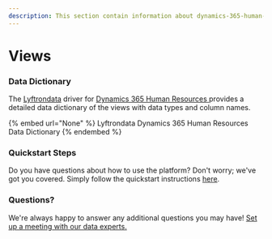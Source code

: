 ```yaml
---
description: This section contain information about dynamics-365-human-resources connector views information
---
```


# Views

### Data Dictionary

The [Lyftrondata](https://www.lyftrondata.com/) driver for [Dynamics 365 Human Resources](None/)[ ](https://www.lyftrondata.com/integration/dynamics-365-human-resources/)provides a detailed data dictionary of the views with data types and column names.

{% embed url="None" %}
Lyftrondata Dynamics 365 Human Resources Data Dictionary
{% endembed %}

### Quickstart Steps

Do you have questions about how to use the platform? Don't worry; we've got you covered. Simply follow the quickstart instructions [here](../README.md).

### Questions? <a href="#questions" id="questions"></a>

We're always happy to answer any additional questions you may have! [Set up a meeting with our data experts.](https://www.lyftrondata.com/book-a-meeting/)


